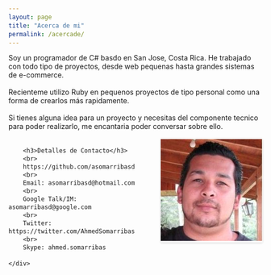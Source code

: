 ```yaml
---
layout: page
title: "Acerca de mi"
permalink: /acercade/
---
```


<div class="row">
	<div class="col-md-8">
		Soy un programador de C# basdo en San Jose, Costa Rica. He trabajado con todo tipo de proyectos, desde web pequenas hasta grandes sistemas de e-commerce.
		</br></br>
		Recienteme utilizo Ruby en pequenos proyectos de tipo personal como una forma de crearlos m&aacute;s rapidamente.
		</br></br>
		Si tienes alguna idea para un proyecto y necesitas del componente tecnico para poder realizarlo, me encantaria poder conversar sobre ello.
		</br></br>
	</div>
	<div class="col-md-4" style="float:right;box-shadow: 0px 1px 4px rgba(0, 0, 0, 0.15);">
			<img src="/images/AhmedSomarribas.jpg">
	</div>
</div>
<div class="row">
	<div class="col-md-12">
		
		<h3>Detalles de Contacto</h3>
		<br>
		https://github.com/asomarribasd
		<br>
		Email: asomarribasd@hotmail.com
		<br>
		Google Talk/IM: asomarribasd@google.com
		<br>
		Twitter: https://twitter.com/AhmedSomarribas
		<br>
		Skype: ahmed.somarribas
	
	</div>
</div>

